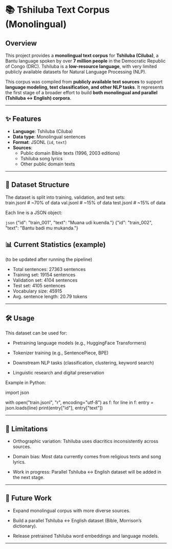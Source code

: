 # 📚 Tshiluba Text Corpus (Monolingual)

## Overview
This project provides a **monolingual text corpus** for **Tshiluba (Ciluba)**, a Bantu language spoken by over **7 million people** in the Democratic Republic of Congo (DRC). Tshiluba is a **low-resource language**, with very limited publicly available datasets for Natural Language Processing (NLP).  

This corpus was compiled from **publicly available text sources** to support **language modeling, text classification, and other NLP tasks**. It represents the first stage of a broader effort to build **both monolingual and parallel (Tshiluba ↔ English) corpora**.  

---

## ✨ Features
- **Language**: Tshiluba (Ciluba)  
- **Data type**: Monolingual sentences  
- **Format**: JSONL (`id`, `text`)  
- **Sources**:  
  - Public domain Bible texts (1996, 2003 editions)  
  - Tshiluba song lyrics  
  - Other public domain texts  

---

## 📂 Dataset Structure
The dataset is split into training, validation, and test sets:  
train.jsonl # ~70% of data
val.jsonl # ~15% of data
test.jsonl # ~15% of data


Each line is a JSON object:  

```json```
{"id": "train_001", "text": "Muana udi kuenda."}
{"id": "train_002", "text": "Bantu badi mu mukanda."}

## 📊 Current Statistics (example)

(to be updated after running the pipeline)

- Total sentences: 27363 sentences  
- Training set: 19154 sentences  
- Validation set: 4104 sentences  
- Test set: 4105 sentences  
- Vocabulary size: 45915  
- Avg. sentence length: 20.79 tokens  

---

## 🛠️ Usage

This dataset can be used for:

- Pretraining language models (e.g., HuggingFace Transformers)

- Tokenizer training (e.g., SentencePiece, BPE)

- Downstream NLP tasks (classification, clustering, keyword search)

- Linguistic research and digital preservation

Example in Python:

import json

with open("train.jsonl", "r", encoding="utf-8") as f:
    for line in f:
        entry = json.loads(line)
        print(entry["id"], entry["text"])

---      

## 🚧 Limitations

- Orthographic variation: Tshiluba uses diacritics inconsistently across sources.

- Domain bias: Most data currently comes from religious texts and song lyrics.

- Work in progress: Parallel Tshiluba ↔ English dataset will be added in the next stage.

---

## 🔮 Future Work

- Expand monolingual corpus with more diverse sources.

- Build a parallel Tshiluba ↔ English dataset (Bible, Morrison’s dictionary).

- Release pretrained Tshiluba word embeddings and language models.


---
